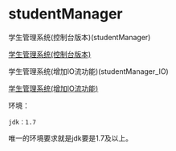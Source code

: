 # studentManager
学生管理系统(控制台版本)(studentManager)

[学生管理系统(控制台版本)](http://laucloud.party/2017/05/28/%E5%AD%A6%E7%94%9F%E7%AE%A1%E7%90%86%E7%B3%BB%E7%BB%9F(%E6%8E%A7%E5%88%B6%E5%8F%B0%E7%89%88%E6%9C%AC)/)

学生管理系统(增加IO流功能)(studentManager_IO)

[学生管理系统(增加IO流功能)](http://laucloud.party/2017/05/31/%E5%AD%A6%E7%94%9F%E7%AE%A1%E7%90%86%E7%B3%BB%E7%BB%9F(%E5%A2%9E%E5%8A%A0IO%E6%B5%81%E5%8A%9F%E8%83%BD)/)

环境：

	jdk：1.7

唯一的环境要求就是jdk要是1.7及以上。